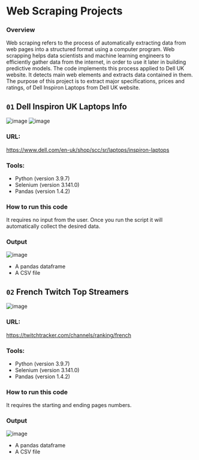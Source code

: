 # Web Scraping Projects
### Overview
Web scraping refers to the process of automatically extracting data from web pages into a structured format using a computer program. Web scrapping helps data scientists and machine learning engineers to efficiently gather data from the internet, in order to use it later in building predictive models. The code implements this process applied to Dell UK website. It detects main web elements and extracts data contained in them. The purpose of this project is to extract major specifications, prices and ratings, of Dell Inspiron Laptops from Dell UK website.

## `01` Dell Inspiron UK Laptops Info
![image](https://github.com/user-attachments/assets/5060d57a-51ee-4a23-acc8-a57c105b145b) ![image](https://github.com/user-attachments/assets/0dec8d8a-5f8c-4bc8-9eb1-5de23734e906)



### URL:
https://www.dell.com/en-uk/shop/scc/sr/laptops/inspiron-laptops

### Tools:
- Python (version 3.9.7)
- Selenium (version 3.141.0)
- Pandas (version 1.4.2)

### How to run this code
It requires no input from the user. Once you run the script it will automatically collect the desired data.

### Output
![image](https://github.com/user-attachments/assets/77e9da3d-3969-4017-ad25-c50d0f1550d9)
- A pandas dataframe
- A CSV file


## `02` French Twitch Top Streamers
![image](https://github.com/user-attachments/assets/ecc20165-ec39-4351-b2f4-4664382b310e)

### URL:
https://twitchtracker.com/channels/ranking/french

### Tools:
- Python (version 3.9.7)
- Selenium (version 3.141.0)
- Pandas (version 1.4.2)

### How to run this code
It requires the starting and ending pages numbers.

### Output
![image](https://github.com/user-attachments/assets/f00c1ad2-60ed-4535-aaea-a9d416b91b51)
- A pandas dataframe
- A CSV file
